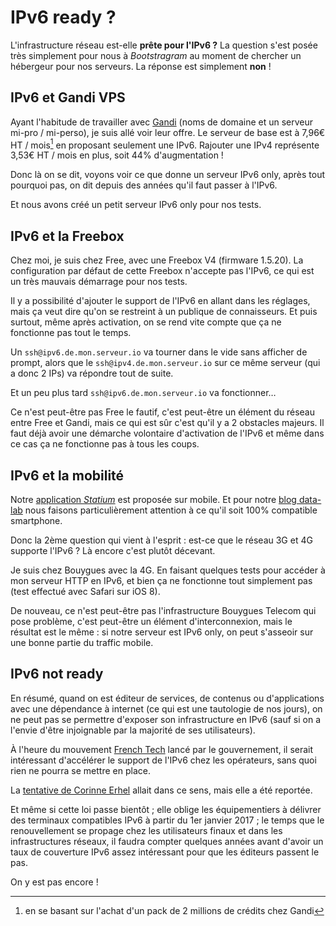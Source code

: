 # IPv6 ready ?

L'infrastructure réseau est-elle **prête pour l'IPv6 ?** La question s'est posée très simplement pour nous à *Bootstragram* au moment de chercher un hébergeur pour nos serveurs. La réponse est simplement **non** !


## IPv6 et Gandi VPS

Ayant l'habitude de travailler avec [Gandi](http://www.gandi.net/) (noms de domaine et un serveur mi-pro / mi-perso), je suis allé voir leur offre. Le serveur de base est à 7,96€ HT / mois[^1] en proposant seulement une IPv6. Rajouter une IPv4 représente 3,53€ HT / mois en plus, soit 44% d'augmentation !

Donc là on se dit, voyons voir ce que donne un serveur IPv6 only, après tout pourquoi pas, on dit depuis des années qu'il faut passer à l'IPv6.

Et nous avons créé un petit serveur IPv6 only pour nos tests.


## IPv6 et la Freebox

Chez moi, je suis chez Free, avec une Freebox V4 (firmware 1.5.20). La configuration par défaut de cette Freebox n'accepte pas l'IPv6, ce qui est un très mauvais démarrage pour nos tests.

Il y a possibilité d'ajouter le support de l'IPv6 en allant dans les réglages, mais ça veut dire qu'on se restreint à un publique de connaisseurs. Et puis surtout, même après activation, on se rend vite compte que ça ne fonctionne pas tout le temps.

Un `ssh@ipv6.de.mon.serveur.io` va tourner dans le vide sans afficher de prompt, alors que le `ssh@ipv4.de.mon.serveur.io` sur ce même serveur (qui a donc 2 IPs) va répondre tout de suite.

Et un peu plus tard `ssh@ipv6.de.mon.serveur.io` va fonctionner…

Ce n'est peut-être pas Free le fautif, c'est peut-être un élément du réseau entre Free et Gandi, mais ce qui est sûr c'est qu'il y a 2 obstacles majeurs. Il faut déjà avoir une démarche volontaire d'activation de l'IPv6 et même dans ce cas ça ne fonctionne pas à tous les coups.


## IPv6 et la mobilité

Notre [application *Statium*](http://www.statium.io/ios-app) est proposée sur mobile. Et pour notre [blog data-lab](http://blog.statium.io/) nous faisons particulièrement attention à ce qu'il soit 100% compatible smartphone.

Donc la 2ème question qui vient à l'esprit : est-ce que le réseau 3G et 4G supporte l'IPv6 ? Là encore c'est plutôt décevant.

Je suis chez Bouygues avec la 4G. En faisant quelques tests pour accéder à mon serveur HTTP en IPv6, et bien ça ne fonctionne tout simplement pas (test effectué avec Safari sur iOS 8).

De nouveau, ce n'est peut-être pas l'infrastructure Bouygues Telecom qui pose problème, c'est peut-être un élément d'interconnexion, mais le résultat est le même : si notre serveur est IPv6 only, on peut s'asseoir sur une bonne partie du traffic mobile.


## IPv6 not ready

En résumé, quand on est éditeur de services, de contenus ou d'applications avec une dépendance à internet (ce qui est une tautologie de nos jours), on ne peut pas se permettre d'exposer son infrastructure en IPv6 (sauf si on a l'envie d'être injoignable par la majorité de ses utilisateurs).

À l'heure du mouvement [French Tech](http://www.lafrenchtech.com/) lancé par le gouvernement, il serait intéressant d'accélérer le support de l'IPv6 chez les opérateurs, sans quoi rien ne pourra se mettre en place.

La [tentative de Corinne Erhel](http://www.nextinpact.com/news/92774-fibre-ipv6-open-data-vote-premieres-mesures-loi-macron.htm) allait dans ce sens, mais elle a été reportée.

Et même si cette loi passe bientôt ; elle oblige les équipementiers à délivrer des terminaux compatibles IPv6 à partir du 1er janvier 2017 ; le temps que le renouvellement se propage chez les utilisateurs finaux et dans les infrastructures réseaux, il faudra compter quelques années avant d'avoir un taux de couverture IPv6 assez intéressant pour que les éditeurs passent le pas.

On y est pas encore !

[^1]: en se basant sur l'achat d'un pack de 2 millions de crédits chez Gandi
